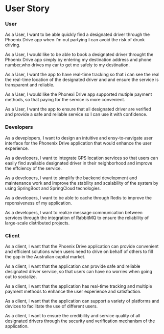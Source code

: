 
# User Story

### User

As a User, I want to be able quickly find a designated driver through the Phoenix Drive app when I’m out partying I can avoid the risk of drunk driving.

As a User, I would like to be able to book a designated driver throught the Phoenix Drive app simply by entering my destination address and phone number,who drives my car to get me safely to my destination.

As a User, I want the app to have real-time tracking so that i can see the real the real-time location of the designated driver and and ensure the service is transparent and reliable.

As a User, I would like the Phonexi Drive app supported mutiple payment methods, so that paying for the service is more convenient.

As a User, I want the app to ensure that all designated driver are verified and provide a safe and reliable service so I can use it with confidence.



### Developers

As a deveplopers, I want to design an intuitive and ensy-to-navigate user interface for the Phonenix Drive application that would enhance the user experience.

As a developers, I want to integrate GPS location services so that users can easily find available designated driver in their neighborhood and improve the effciency of the service.

As a developers, I want to simplify the backend development and maintenance work and improve the stability and scalability of the system by using SpringBoot and SpringCloud tecnologies.

As a developers, I want to be able to cache through Redis to  improve the reponsiveness of my application.

As a developers, I want to realize message communication between services through the integration of RabbitMQ to ensure the reliability of large-scale distributed projects.


### Client

As a client, I want that the Phoenix Drive application can provide convenient and efficient solutions when users need to drive on behalf of others to fill the gap in the Australian capital market.

As a client, I want that the application can provide safe and reliable designated driver service, so that users can have no worries when going out to socialize.

As a client, I want that the application has real-time tracking and multiple payment methods to enhance the user experience and satisfaction.

As a client, I want that the application can support a variety of platforms and devices to facilitate the use of different users.

As a client, I want to ensure the credibility and service quality of all designated drivers through the security and verification mechanism of the application.
